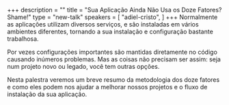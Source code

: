 +++
description = ""
title = "Sua Aplicação Ainda Não Usa os Doze Fatores? Shame!"
type = "new-talk"
speakers = [
        "adiel-cristo",
]
+++
Normalmente as aplicações utilizam diversos serviços, e são instaladas em vários ambientes diferentes, tornando a sua instalação e configuração bastante trabalhosa.

Por vezes configurações importantes são mantidas diretamente no código causando inúmeros problemas. Mas as coisas não precisam ser assim: seja num projeto novo ou legado, você tem outras opções.

Nesta palestra veremos um breve resumo da metodologia dos doze fatores e como eles podem nos ajudar a melhorar nossos projetos e o fluxo de instalação da sua aplicação.